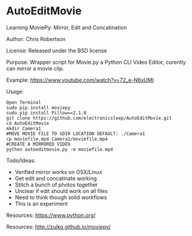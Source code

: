 AutoEditMovie
==========

Learning MoviePy: Mirror, Edit and Concatination

Author: Chris Robertson

License: Released under the BSD license

Purpose: Wrapper script for Movie.py a Python CLI Video Editor, curently can mirror a movie clip.

Example: https://www.youtube.com/watch?v=72_e-N6xUMI

Usage:
```
Open Terminal
sudo pip install moviepy
sudo pip install Pillow==2.1.0
git clone https://github.com/electronicsleep/AutoEditMovie.git
cd AutoEditMovie
mkdir Camera1
#MOVE MOVIE FILE TO SDIR LOCATION DEFAULT: ./Camera1
cp moviefile.mp4 Camera1/moviefile.mp4
#CREATE A MIRRORED VIDEO
python autoeditmovie.py -m moviefile.mp4
```

Todo/Ideas:
* Verified mirror works on OSX/Linux
* Get edit and concatinate working
* Stitch a bunch of photos together
* Unclear if edit should work on all files
* Need to think though solid workflows
* This is an experiment

Resources:
https://www.python.org/

Resources:
http://zulko.github.io/moviepy/
